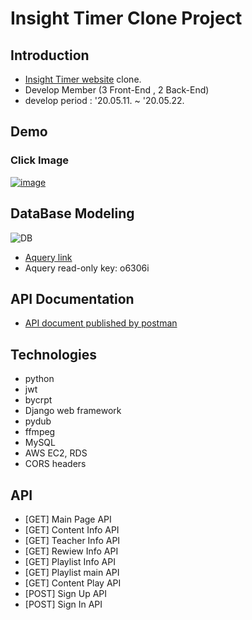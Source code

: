 # Insight Timer Clone Project

## Introduction
- [Insight Timer website](https://insighttimer.com/) clone.
- Develop Member (3 Front-End , 2 Back-End) 
- develop period : '20.05.11. ~ '20.05.22.

## Demo
### Click Image
[![image](https://user-images.githubusercontent.com/29778054/83321824-7e396300-a28d-11ea-8fe3-b88e01cb610f.png)]()

## DataBase Modeling
![DB](https://user-images.githubusercontent.com/29778054/83321338-e71edc00-a289-11ea-84ef-149ebfe668b0.png)
- [Aquery link](https://aquerytool.com:443/aquerymain/index/?rurl=38546d5e-6fd7-46ab-b5c0-abaee1798f26&)
- Aquery read-only key: o6306i

## API Documentation
- [API document published by postman](https://documenter.getpostman.com/view/11221306/Szt8c93U)

## Technologies
- python
- jwt
- bycrpt
- Django web framework
- pydub
- ffmpeg
- MySQL
- AWS EC2, RDS
- CORS headers

## API
- [GET] Main Page API
- [GET] Content Info API
- [GET] Teacher Info API
- [GET] Rewiew Info API
- [GET] Playlist Info API
- [GET] Playlist main API
- [GET] Content Play API
- [POST] Sign Up API
- [POST] Sign In API
